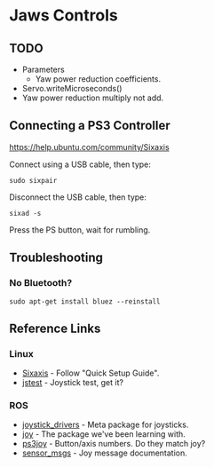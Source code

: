 # Jaws Controls

## TODO
* Parameters
    * Yaw power reduction coefficients.
* Servo.writeMicroseconds()
* Yaw power reduction multiply not add.

## Connecting a PS3 Controller

https://help.ubuntu.com/community/Sixaxis

Connect using a USB cable, then type:

    sudo sixpair
    
Disconnect the USB cable, then type:

    sixad -s
    
Press the PS button, wait for rumbling.

## Troubleshooting

### No Bluetooth?

    sudo apt-get install bluez --reinstall
    
## Reference Links

### Linux
* [Sixaxis](https://help.ubuntu.com/community/Sixaxis) - Follow "Quick Setup Guide".
* [jstest](http://manpages.ubuntu.com/manpages/trusty/man1/jstest.1.html) - Joystick test, get it?

### ROS
* [joystick_drivers](http://wiki.ros.org/joystick_drivers?distro=indigo) - Meta package for joysticks.
* [joy](http://wiki.ros.org/joy?distro=indigo) - The package we've been learning with.
* [ps3joy](http://wiki.ros.org/ps3joy?distro=indigo) - Button/axis numbers. Do they match joy?
* [sensor_msgs](http://wiki.ros.org/sensor_msgs) - Joy message documentation.
